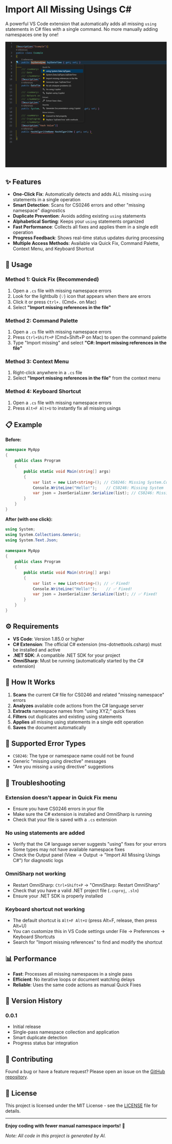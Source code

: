 # Import All Missing Usings C#

A powerful VS Code extension that automatically adds all missing `using` statements in C# files with a single command. No more manually adding namespaces one by one!

![Demo](https://raw.githubusercontent.com/yozian/import-all-missing-usings-csharp-vsext/main/demo.gif)

## ✨ Features

- **One-Click Fix**: Automatically detects and adds ALL missing `using` statements in a single operation
- **Smart Detection**: Scans for CS0246 errors and other "missing namespace" diagnostics
- **Duplicate Prevention**: Avoids adding existing `using` statements
- **Alphabetical Sorting**: Keeps your `using` statements organized
- **Fast Performance**: Collects all fixes and applies them in a single edit operation
- **Progress Feedback**: Shows real-time status updates during processing
- **Multiple Access Methods**: Available via Quick Fix, Command Palette, Context Menu, and Keyboard Shortcut

## 🚀 Usage

### Method 1: Quick Fix (Recommended)
1. Open a `.cs` file with missing namespace errors
2. Look for the lightbulb (💡) icon that appears when there are errors
3. Click it or press `Ctrl+.` (Cmd+. on Mac)
4. Select **"Import missing references in the file"**

### Method 2: Command Palette
1. Open a `.cs` file with missing namespace errors
2. Press `Ctrl+Shift+P` (Cmd+Shift+P on Mac) to open the command palette
3. Type "Import missing" and select **"C#: Import missing references in the file"**

### Method 3: Context Menu
1. Right-click anywhere in a `.cs` file
2. Select **"Import missing references in the file"** from the context menu

### Method 4: Keyboard Shortcut
1. Open a `.cs` file with missing namespace errors
2. Press `Alt+F Alt+U` to instantly fix all missing usings

## 📋 Example

**Before:**
```csharp
namespace MyApp
{
    public class Program
    {
        public static void Main(string[] args)
        {
            var list = new List<string>(); // CS0246: Missing System.Collections.Generic
            Console.WriteLine("Hello!");    // CS0246: Missing System
            var json = JsonSerializer.Serialize(list); // CS0246: Missing System.Text.Json
        }
    }
}
```

**After (with one click):**
```csharp
using System;
using System.Collections.Generic;
using System.Text.Json;

namespace MyApp
{
    public class Program
    {
        public static void Main(string[] args)
        {
            var list = new List<string>(); // ✅ Fixed!
            Console.WriteLine("Hello!");    // ✅ Fixed!
            var json = JsonSerializer.Serialize(list); // ✅ Fixed!
        }
    }
}
```

## ⚙️ Requirements

- **VS Code**: Version 1.85.0 or higher
- **C# Extension**: The official C# extension (ms-dotnettools.csharp) must be installed and active
- **.NET SDK**: A compatible .NET SDK for your project
- **OmniSharp**: Must be running (automatically started by the C# extension)

## 🔧 How It Works

1. **Scans** the current C# file for CS0246 and related "missing namespace" errors
2. **Analyzes** available code actions from the C# language server
3. **Extracts** namespace names from "using XYZ;" quick fixes
4. **Filters** out duplicates and existing using statements
5. **Applies** all missing using statements in a single edit operation
6. **Saves** the document automatically

## 🎯 Supported Error Types

- `CS0246`: The type or namespace name could not be found
- Generic "missing using directive" messages
- "Are you missing a using directive" suggestions

## 🚨 Troubleshooting

### Extension doesn't appear in Quick Fix menu
- Ensure you have CS0246 errors in your file
- Make sure the C# extension is installed and OmniSharp is running
- Check that your file is saved with a `.cs` extension

### No using statements are added
- Verify that the C# language server suggests "using" fixes for your errors
- Some types may not have available namespace fixes
- Check the Output panel (View → Output → "Import All Missing Usings C#") for diagnostic logs

### OmniSharp not working
- Restart OmniSharp: `Ctrl+Shift+P` → "OmniSharp: Restart OmniSharp"
- Check that you have a valid .NET project file (`.csproj`, `.sln`)
- Ensure your .NET SDK is properly installed

### Keyboard shortcut not working
- The default shortcut is `Alt+F Alt+U` (press Alt+F, release, then press Alt+U)
- You can customize this in VS Code settings under File → Preferences → Keyboard Shortcuts
- Search for "Import missing references" to find and modify the shortcut

## 📊 Performance

- **Fast**: Processes all missing namespaces in a single pass
- **Efficient**: No iterative loops or document watching delays
- **Reliable**: Uses the same code actions as manual Quick Fixes

## 🔄 Version History

### 0.0.1
- Initial release
- Single-pass namespace collection and application
- Smart duplicate detection
- Progress status bar integration

## 🤝 Contributing

Found a bug or have a feature request? Please open an issue on the [GitHub repository](https://github.com/yozian/import-all-missing-usings-csharp-vsext).

## 📄 License

This project is licensed under the MIT License - see the [LICENSE](LICENSE) file for details.

---

**Enjoy coding with fewer manual namespace imports!** 🎉

*Note: All code in this project is generated by AI.*
